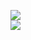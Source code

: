 [![](https://img.shields.io/badge/Made%20With-Github%20Spray-lightgrey.svg?style=for-the-badge&logo=github)](https://github.com/Annihil/github-spray#3309)  
[![](https://i.imgur.com/2DrTn0Z.gif)](https://github.com/Annihil/github-spray)